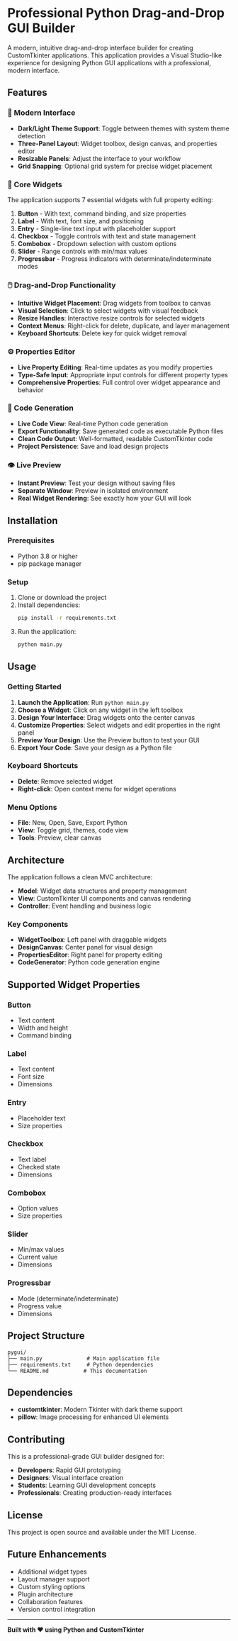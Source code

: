 # Professional Python Drag-and-Drop GUI Builder

A modern, intuitive drag-and-drop interface builder for creating CustomTkinter applications. This application provides a Visual Studio-like experience for designing Python GUI applications with a professional, modern interface.

## Features

### 🎨 Modern Interface
- **Dark/Light Theme Support**: Toggle between themes with system theme detection
- **Three-Panel Layout**: Widget toolbox, design canvas, and properties editor
- **Resizable Panels**: Adjust the interface to your workflow
- **Grid Snapping**: Optional grid system for precise widget placement

### 🧩 Core Widgets
The application supports 7 essential widgets with full property editing:

1. **Button** - With text, command binding, and size properties
2. **Label** - With text, font size, and positioning
3. **Entry** - Single-line text input with placeholder support
4. **Checkbox** - Toggle controls with text and state management
5. **Combobox** - Dropdown selection with custom options
6. **Slider** - Range controls with min/max values
7. **Progressbar** - Progress indicators with determinate/indeterminate modes

### 🖱️ Drag-and-Drop Functionality
- **Intuitive Widget Placement**: Drag widgets from toolbox to canvas
- **Visual Selection**: Click to select widgets with visual feedback
- **Resize Handles**: Interactive resize controls for selected widgets
- **Context Menus**: Right-click for delete, duplicate, and layer management
- **Keyboard Shortcuts**: Delete key for quick widget removal

### ⚙️ Properties Editor
- **Live Property Editing**: Real-time updates as you modify properties
- **Type-Safe Input**: Appropriate input controls for different property types
- **Comprehensive Properties**: Full control over widget appearance and behavior

### 🔧 Code Generation
- **Live Code View**: Real-time Python code generation
- **Export Functionality**: Save generated code as executable Python files
- **Clean Code Output**: Well-formatted, readable CustomTkinter code
- **Project Persistence**: Save and load design projects

### 👁️ Live Preview
- **Instant Preview**: Test your design without saving files
- **Separate Window**: Preview in isolated environment
- **Real Widget Rendering**: See exactly how your GUI will look

## Installation

### Prerequisites
- Python 3.8 or higher
- pip package manager

### Setup
1. Clone or download the project
2. Install dependencies:
   ```bash
   pip install -r requirements.txt
   ```
3. Run the application:
   ```bash
   python main.py
   ```

## Usage

### Getting Started
1. **Launch the Application**: Run `python main.py`
2. **Choose a Widget**: Click on any widget in the left toolbox
3. **Design Your Interface**: Drag widgets onto the center canvas
4. **Customize Properties**: Select widgets and edit properties in the right panel
5. **Preview Your Design**: Use the Preview button to test your GUI
6. **Export Your Code**: Save your design as a Python file

### Keyboard Shortcuts
- **Delete**: Remove selected widget
- **Right-click**: Open context menu for widget operations

### Menu Options
- **File**: New, Open, Save, Export Python
- **View**: Toggle grid, themes, code view
- **Tools**: Preview, clear canvas

## Architecture

The application follows a clean MVC architecture:

- **Model**: Widget data structures and property management
- **View**: CustomTkinter UI components and canvas rendering
- **Controller**: Event handling and business logic

### Key Components
- **WidgetToolbox**: Left panel with draggable widgets
- **DesignCanvas**: Center panel for visual design
- **PropertiesEditor**: Right panel for property editing
- **CodeGenerator**: Python code generation engine

## Supported Widget Properties

### Button
- Text content
- Width and height
- Command binding

### Label
- Text content
- Font size
- Dimensions

### Entry
- Placeholder text
- Size properties

### Checkbox
- Text label
- Checked state
- Dimensions

### Combobox
- Option values
- Size properties

### Slider
- Min/max values
- Current value
- Dimensions

### Progressbar
- Mode (determinate/indeterminate)
- Progress value
- Dimensions

## Project Structure

```
pygui/
├── main.py              # Main application file
├── requirements.txt     # Python dependencies
└── README.md           # This documentation
```

## Dependencies

- **customtkinter**: Modern Tkinter with dark theme support
- **pillow**: Image processing for enhanced UI elements

## Contributing

This is a professional-grade GUI builder designed for:
- **Developers**: Rapid GUI prototyping
- **Designers**: Visual interface creation
- **Students**: Learning GUI development concepts
- **Professionals**: Creating production-ready interfaces

## License

This project is open source and available under the MIT License.

## Future Enhancements

- Additional widget types
- Layout manager support
- Custom styling options
- Plugin architecture
- Collaboration features
- Version control integration

---

**Built with ❤️ using Python and CustomTkinter**

